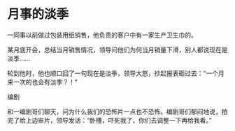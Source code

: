 # 月事的淡季

一同事以前做过包装用纸销售，他负责的客户中有一家生产卫生巾的。 

某月底开会，总结当月销售情况，领导问他们为何当月销量下滑，别人都说现在是淡季…… 

轮到他时，他也顺口回了一句现在是淡季，领导大怒，抄起报表砸过去：“一个月来一次的也会有淡季？！” 

编剧 

和一编剧哥们聊天，问为什么我们的恐怖片一点也不恐怖。编剧哥们郁闷地说，拍完了给上边审片，领导发话：“卧槽，吓死我了，你们去调整一下再给我看。”